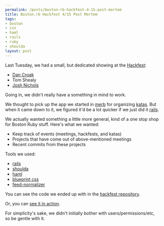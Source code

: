 ```yaml
--- 
permalink: /posts/boston-rb-hackfest-4-15-post-mortem
title: Boston.rb Hackfest 4/15 Post Mortem
tags: 
- boston
- css
- haml
- rails
- ruby
- shoulda
layout: post
---
```

Last Tuesday, we had a small, but dedicated showing at the [Hackfest](http://upcoming.yahoo.com/event/473163/):

 * [Dan Croak](http://dancroak.com)
 * Tom  Shealy
 * [Josh Nichols](http://technicalpickles.com)

Going in, we didn't really have a something in mind to work.

We thought to pick up the app we started in [merb](http://www.merbivore.com/) for organizing [katas](http://groups.google.com/group/boston-rubygroup/browse_thread/thread/3fb314df0344cb4b/6a8fb0b6df1d2c7b?lnk=gst&q=kata#6a8fb0b6df1d2c7b). But when it came down to it, we figured it'd be a lot quicker if we just did it [rails](http://rubyonrails.org/).

We actually wanted something a little more general, kind of a one stop shop for Boston Ruby stuff. Here's what we wanted:

 * Keep track of events (meetings, hackfests, and katas)
 * Projects that have come out of above-mentioned meetings
 * Recent commits from these projects
 
Tools we used:

 * [rails](http://rubyonrails.org/)
 * [shoulda](http://thoughtbot.com/projects/shoulda)
 * [haml](http://haml.hamptoncatlin.com/)
 * [blueprint css](http://code.google.com/p/blueprintcss/)
 * [feed-normalizer](http://code.google.com/p/feed-normalizer/)

You can see the code we ended up with in the [hackfest repository](https://svn.thoughtbot.com/hackfest/boston_rb).

Or, you can [see it in action](http://bostonrb.org).

For simplicity's sake, we didn't initially bother with users/permissions/etc, so be gentle with it.